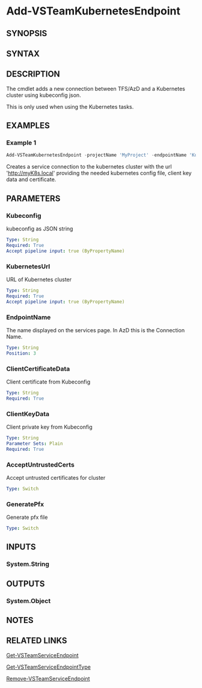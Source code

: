 <!-- #include "./common/header.md" -->

# Add-VSTeamKubernetesEndpoint

## SYNOPSIS

<!-- #include "./synopsis/Add-VSTeamKubernetesEndpoint.md" -->

## SYNTAX

## DESCRIPTION

The cmdlet adds a new connection between TFS/AzD and a Kubernetes cluster using kubeconfig json.

This is only used when using the Kubernetes tasks.

## EXAMPLES

### Example 1

```powershell
Add-VSTeamKubernetesEndpoint -projectName 'MyProject' -endpointName 'KubTest' -kubernetesUrl 'http://myK8s.local' -clientKeyData $clientData -kubeconfig '{name: "myConfig"}' -clientCertificateData '$certData'
```

Creates a service connection to the kubernetes cluster with the url 'http://myK8s.local' providing the needed kubernetes config file, client key data and certificate.

## PARAMETERS

### Kubeconfig

kubeconfig as JSON string

```yaml
Type: String
Required: True
Accept pipeline input: true (ByPropertyName)
```

### KubernetesUrl

URL of Kubernetes cluster

```yaml
Type: String
Required: True
Accept pipeline input: true (ByPropertyName)
```

### EndpointName

The name displayed on the services page.
In AzD this is the Connection Name.

```yaml
Type: String
Position: 3
```

### ClientCertificateData

Client certificate from Kubeconfig

```yaml
Type: String
Required: True
```

### ClientKeyData

Client private key from Kubeconfig

```yaml
Type: String
Parameter Sets: Plain
Required: True
```

### AcceptUntrustedCerts

Accept untrusted certificates for cluster

```yaml
Type: Switch
```

### GeneratePfx

Generate pfx file

```yaml
Type: Switch
```

<!-- #include "./params/projectName.md" -->

## INPUTS

### System.String

## OUTPUTS

### System.Object

## NOTES

<!-- #include "./common/prerequisites.md" -->

## RELATED LINKS

<!-- #include "./common/related.md" -->

[Get-VSTeamServiceEndpoint](Get-VSTeamServiceEndpoint.md)

[Get-VSTeamServiceEndpointType](Get-VSTeamServiceEndpointType.md)

[Remove-VSTeamServiceEndpoint](Remove-VSTeamServiceEndpoint.md)
